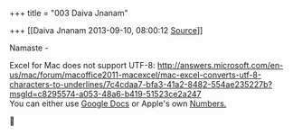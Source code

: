 +++
title = "003 Daiva Jnanam"

+++
[[Daiva Jnanam	2013-09-10, 08:00:12 [Source](https://groups.google.com/g/samskrita/c/TmZerEH_Uj0)]]



Namaste -  
  
Excel for Mac does not support UTF-8: <http://answers.microsoft.com/en-us/mac/forum/macoffice2011-macexcel/mac-excel-converts-utf-8-characters-to-underlines/7c4cdaa7-bfa3-41a2-8482-554ae235227b?msgId=c8295574-a053-48a6-b419-51523ce2a247>  
You can either use [Google Docs](http://docs.google.com) or Apple's own [Numbers.](http://www.apple.com/iwork/numbers/)



